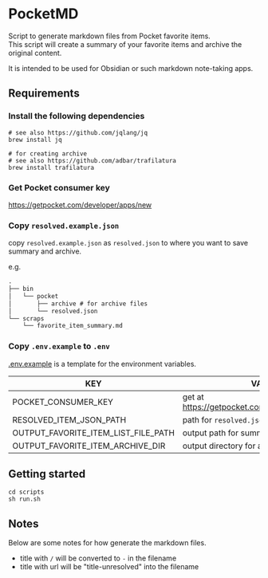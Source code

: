 # PocketMD
Script to generate markdown files from Pocket favorite items.  
This script will create a summary of your favorite items and archive the original content.  

It is intended to be used for Obsidian or such markdown note-taking apps.

## Requirements
### Install the following dependencies

```shell
# see also https://github.com/jqlang/jq
brew install jq

# for creating archive 
# see also https://github.com/adbar/trafilatura
brew install trafilatura
```

### Get Pocket consumer key
https://getpocket.com/developer/apps/new

### Copy `resolved.example.json`
copy `resolved.example.json` as `resolved.json` to where you want to save summary and archive.

e.g. 

```txt
.
├── bin
│   └── pocket
│       ├── archive # for archive files
│       └── resolved.json
└── scraps
    └── favorite_item_summary.md
```


### Copy `.env.example` to `.env`

[.env.example](./.env.example) is a template for the environment variables.

| KEY | VALUE                                           |
| -------- |-------------------------------------------------|
| POCKET_CONSUMER_KEY | get at https://getpocket.com/developer/apps/new |
| RESOLVED_ITEM_JSON_PATH | path for `resolved.json` (see above)            |
| OUTPUT_FAVORITE_ITEM_LIST_FILE_PATH | output path for summary.                        |
| OUTPUT_FAVORITE_ITEM_ARCHIVE_DIR | output directory for archive.                   |

## Getting started

```shell
cd scripts
sh run.sh
```

## Notes

Below are some notes for how generate the markdown files.

* title with `/` will be converted to `-` in the filename
* title with url will be "title-unresolved" into the filename
